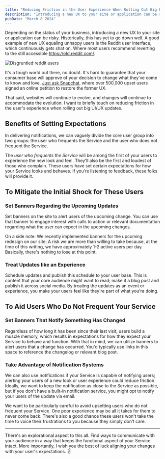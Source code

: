 ```yaml
---
title: "Reducing Friction in the User Experience When Rolling Out Big UI/UX Updates"
description: "Introducing a new UX to your site or application can be risky. Historically, this has yet to go down well. A good example of new UX equaling unhappy users is the Reddit user interface, which continuously gets shat on."
pubDate: "March 8 2024"
---
```


Depending on the status of your business, introducing a new UX to your site or application can be risky. Historically, this has yet to go down well. A good example of new UX equaling unhappy users is the Reddit user interface, which continuously gets shat on. Where most users recommend reverting to the still accessible https://old.reddit.com/.

![Disgruntled reddit users](https://azhrbvulmwgxcijoaenn.supabase.co/storage/v1/object/public/my-blog/mar-2024/disgruntled-users-snapchat.png?t=2024-03-08T16%3A59%3A19.577Z)

It's a tough world out there, no doubt. It's hard to guarantee that your consumer base will approve of your decision to change what they've come to know and love. [Just ask Snapchat](https://slate.com/technology/2018/02/the-snapchat-redesign-is-a-mess.html), where over 500,000 upset users signed an online petition to restore the former UX.

That said, websites will continue to evolve, and changes will continue to accommodate the evolution. I want to briefly touch on reducing friction in the user's experience when rolling out big UI/UX updates.

## Benefits of Setting Expectations

In delivering notifications, we can vaguely divide the core user group into two groups: the user who frequents the Service and the user who does not frequent the Service.

The _user who frequents the Service_ will be among the first of your users to experience the new look and feel. They'll also be the first and loudest of those who complain. These users have set certain expectations for how your Service looks and behaves. If you're listening to feedback, these folks will provide it.

## To Mitigate the Initial Shock for These Users

### Set Banners Regarding the Upcoming Updates

Set banners on the site to alert users of the upcoming change. You can use that banner to engage interest with calls to action or relevant documentation regarding what the user can expect in the upcoming changes.

On a side note: We recently implemented banners for the upcoming redesign on our site. A risk we are more than willing to take because, at the time of this writing, we have approximately 1-2 active users per day. Basically, there's nothing to lose at this point.

### Treat Updates like an Experience

Schedule updates and publish this schedule to your user base. This is content that your core audience might want to read; make it a blog post and publish it across social media. By treating the updates as an event or experience, you make your users feel like they're part of what you're doing.

## To Aid Users Who Do Not Frequent Your Service

### Set Banners That Notify Something Has Changed

Regardless of how long it has been since their last visit, users build a muscle memory, which results in expectations for how they expect your Service to behave and function. With that in mind, we can utilize banners to alert users that a change has occurred. You'd typically use links in this space to reference the changelog or relevant blog post.

### Take Advantage of Notification Systems

We can also use notifications if your Service is capable of notifying users; alerting your users of a new look or user experience could reduce friction. Ideally, we want to keep the notification as close to the Service as possible, but if you don't have a built-in notification service, you might opt to notify your users of the update via email.

We want to be particularly careful to avoid upsetting users who do not frequent your Service. One poor experience may be all it takes for them to never come back. There's also a good chance these users won't take the time to voice their frustrations to you because they simply don't care.

---

There's an explorational aspect to this all. Find ways to communicate with your audience in a way that keeps the functional aspect of your Service intact. More importantly, I wish you the best of luck aligning your changes with your user's expectations. ✌️
